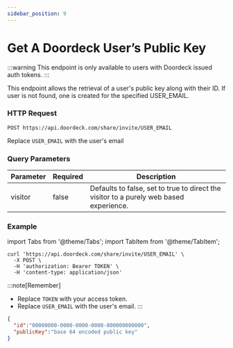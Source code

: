 ```yaml
---
sidebar_position: 9
---
```


# Get A Doordeck User’s Public Key

:::warning
This endpoint is only available to users with Doordeck issued auth tokens.
:::

This endpoint allows the retrieval of a user's public key along with their ID.
If user is not found, one is created for the specified USER_EMAIL.

### HTTP Request

`POST https://api.doordeck.com/share/invite/USER_EMAIL`

Replace `USER_EMAIL` with the user's email

### Query Parameters

| Parameter | Required | Description                                                                            |
|-----------|----------|----------------------------------------------------------------------------------------|
| visitor   | false    | Defaults to false, set to true to direct the visitor to a purely web based experience. |

### Example

import Tabs from '@theme/Tabs';
import TabItem from '@theme/TabItem';

<Tabs>
<TabItem value="request" label="Request">

```shell showLineNumbers title="CURL"
curl 'https://api.doordeck.com/share/invite/USER_EMAIL' \
  -X POST \
  -H 'authorization: Bearer TOKEN' \
  -H 'content-type: application/json'
```

:::note[Remember]
* Replace `TOKEN` with your access token.
* Replace `USER_EMAIL` with the user's email.
:::

</TabItem>
<TabItem value="response" label="Response">

```json showLineNumbers title="JSON"
{
  "id":"00000000-0000-0000-0000-000000000000",
  "publicKey":"base 64 encoded public key"
}
```

</TabItem>
</Tabs>
